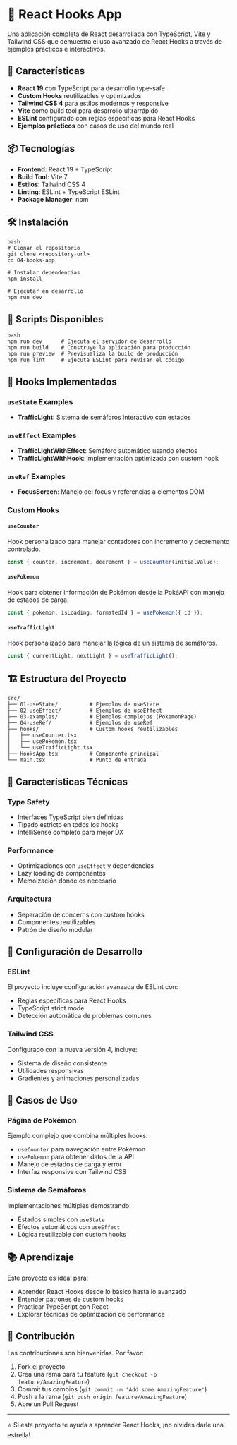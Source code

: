 # 🎣 React Hooks App

Una aplicación completa de React desarrollada con TypeScript, Vite y Tailwind CSS que demuestra el uso avanzado de React Hooks a través de ejemplos prácticos e interactivos.

## 🚀 Características

- **React 19** con TypeScript para desarrollo type-safe
- **Custom Hooks** reutilizables y optimizados
- **Tailwind CSS 4** para estilos modernos y responsive
- **Vite** como build tool para desarrollo ultrarrápido
- **ESLint** configurado con reglas específicas para React Hooks
- **Ejemplos prácticos** con casos de uso del mundo real

## 📦 Tecnologías

- **Frontend**: React 19 + TypeScript
- **Build Tool**: Vite 7
- **Estilos**: Tailwind CSS 4
- **Linting**: ESLint + TypeScript ESLint
- **Package Manager**: npm

## 🛠️ Instalación
```
bash
# Clonar el repositorio
git clone <repository-url>
cd 04-hooks-app

# Instalar dependencias
npm install

# Ejecutar en desarrollo
npm run dev
```
## 📜 Scripts Disponibles
```
bash
npm run dev      # Ejecuta el servidor de desarrollo
npm run build    # Construye la aplicación para producción
npm run preview  # Previsualiza la build de producción
npm run lint     # Ejecuta ESLint para revisar el código
```
## 🎯 Hooks Implementados

### `useState` Examples
- **TrafficLight**: Sistema de semáforos interactivo con estados

### `useEffect` Examples
- **TrafficLightWithEffect**: Semáforo automático usando efectos
- **TrafficLightWithHook**: Implementación optimizada con custom hook

### `useRef` Examples
- **FocusScreen**: Manejo del focus y referencias a elementos DOM

### Custom Hooks

#### `useCounter`
Hook personalizado para manejar contadores con incremento y decremento controlado.
```typescript
const { counter, increment, decrement } = useCounter(initialValue);
```

#### `usePokemon`
Hook para obtener información de Pokémon desde la PokéAPI con manejo de estados de carga.

```typescript
const { pokemon, isLoading, formatedId } = usePokemon({ id });
```

#### `useTrafficLight`
Hook personalizado para manejar la lógica de un sistema de semáforos.

```typescript
const { currentLight, nextLight } = useTrafficLight();
```


## 🏗️ Estructura del Proyecto

```
src/
├── 01-useState/          # Ejemplos de useState
├── 02-useEffect/         # Ejemplos de useEffect  
├── 03-examples/          # Ejemplos complejos (PokemonPage)
├── 04-useRef/            # Ejemplos de useRef
├── hooks/                # Custom hooks reutilizables
│   ├── useCounter.tsx
│   ├── usePokemon.tsx
│   └── useTrafficLight.tsx
├── HooksApp.tsx          # Componente principal
└── main.tsx              # Punto de entrada
```


## 🎨 Características Técnicas

### Type Safety
- Interfaces TypeScript bien definidas
- Tipado estricto en todos los hooks
- IntelliSense completo para mejor DX

### Performance
- Optimizaciones con `useEffect` y dependencias
- Lazy loading de componentes
- Memoización donde es necesario

### Arquitectura
- Separación de concerns con custom hooks
- Componentes reutilizables
- Patrón de diseño modular

## 🔧 Configuración de Desarrollo

### ESLint
El proyecto incluye configuración avanzada de ESLint con:
- Reglas específicas para React Hooks
- TypeScript strict mode
- Detección automática de problemas comunes

### Tailwind CSS
Configurado con la nueva versión 4, incluye:
- Sistema de diseño consistente
- Utilidades responsivas
- Gradientes y animaciones personalizadas

## 🚀 Casos de Uso

### Página de Pokémon
Ejemplo complejo que combina múltiples hooks:
- `useCounter` para navegación entre Pokémon
- `usePokemon` para obtener datos de la API
- Manejo de estados de carga y error
- Interfaz responsive con Tailwind CSS

### Sistema de Semáforos
Implementaciones múltiples demostrando:
- Estados simples con `useState`
- Efectos automáticos con `useEffect`
- Lógica reutilizable con custom hooks

## 📚 Aprendizaje

Este proyecto es ideal para:
- Aprender React Hooks desde lo básico hasta lo avanzado
- Entender patrones de custom hooks
- Practicar TypeScript con React
- Explorar técnicas de optimización de performance

## 🤝 Contribución

Las contribuciones son bienvenidas. Por favor:
1. Fork el proyecto
2. Crea una rama para tu feature (`git checkout -b feature/AmazingFeature`)
3. Commit tus cambios (`git commit -m 'Add some AmazingFeature'`)
4. Push a la rama (`git push origin feature/AmazingFeature`)
5. Abre un Pull Request


---

⭐ Si este proyecto te ayuda a aprender React Hooks, ¡no olvides darle una estrella!
